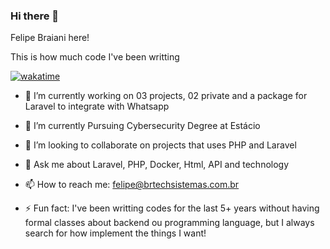 ### Hi there 👋

Felipe Braiani here!

This is how much code I've been writting

[![wakatime](https://wakatime.com/badge/user/e173ee68-7633-4038-9460-1473cbbb43d0.svg)](https://wakatime.com/@e173ee68-7633-4038-9460-1473cbbb43d0)


- 🔭 I’m currently working on 03 projects, 02 private and a package for Laravel to integrate with Whatsapp
- 🌱 I’m currently Pursuing Cybersecurity Degree at Estácio
- 👯 I’m looking to collaborate on projects that uses PHP and Laravel
- 💬 Ask me about Laravel, PHP, Docker, Html, API and technology
- 📫 How to reach me: <felipe@brtechsistemas.com.br>

- ⚡ Fun fact: I've been writting codes for the last 5+ years without having formal classes about backend ou programming language, but I always search for how implement the things I want!
